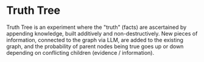 # Truth Tree

Truth Tree is an experiment where the "truth" (facts) are ascertained by appending knowledge, built additively and non-destructively. New pieces of information, connected to the graph via LLM, are added to the existing graph, and the probability of parent nodes being true goes up or down depending on conflicting children (evidence / information).

